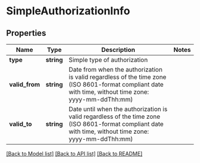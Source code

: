 # SimpleAuthorizationInfo

## Properties
Name | Type | Description | Notes
------------ | ------------- | ------------- | -------------
**type** | **string** | Simple type of authorization | 
**valid_from** | **string** | Date from when the authorization is valid regardless of the time zone (ISO 8601-format compliant date with time, without time zone: yyyy-mm-ddThh:mm) | 
**valid_to** | **string** | Date until when the authorization is valid regardless of the time zone (ISO 8601-format compliant date with time, without time zone: yyyy-mm-ddThh:mm) | 

[[Back to Model list]](../README.md#documentation-for-models) [[Back to API list]](../README.md#documentation-for-api-endpoints) [[Back to README]](../README.md)


